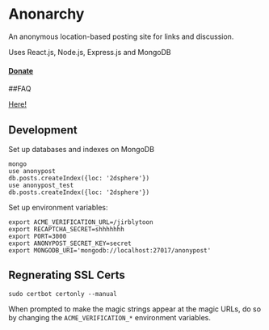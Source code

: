 # Anonarchy

An anonymous location-based posting site for links and discussion.

Uses React.js, Node.js, Express.js and MongoDB

#### [Donate](https://github.com/anonypost/anonypost/blob/master/donate.md)

##FAQ

[Here!](https://github.com/anonarchy/anonarchy/blob/master/faq.md)

## Development

Set up databases and indexes on MongoDB

```
mongo
use anonypost
db.posts.createIndex({loc: '2dsphere'})
use anonypost_test
db.posts.createIndex({loc: '2dsphere'})
```

Set up environment variables:

```
export ACME_VERIFICATION_URL=/jirblytoon
export RECAPTCHA_SECRET=shhhhhhh
export PORT=3000
export ANONYPOST_SECRET_KEY=secret
export MONGODB_URI='mongodb://localhost:27017/anonypost'
```

## Regnerating SSL Certs

```
sudo certbot certonly --manual
```

When prompted to make the magic strings appear at the magic URLs, do so by changing the `ACME_VERIFICATION_*` environment variables.
